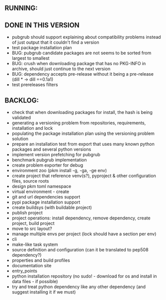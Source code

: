 ## RUNNING:
 
## DONE IN THIS VERSION
- pubgrub should support explaining about compatibility problems instead of just output that it couldn't find a
  version
- test package installation plan
- BUG: pubgrub candidate packages are not seems to be sorted from largest to smallest
- BUG: crush when downloading package that has no PKG-INFO in archive, should just continue to the next version
- BUG: dependency accepts pre-release without it being a pre-release (dill * -> dill ==0.1a1)
- test prereleases filters

## BACKLOG:

- check that when downloading packages for install, the hash is being validated
- generating a versioning problem from repositories, requirements, installation and lock
- populating the package installation plan using the versioning problem solution
- prepare an installation test from export that uses many known python packages and several python versions
- implement version prefetching for pubgrub
- benchmark pubgrub implementation
- create problem exporter for debug
- environment zoo (pkm install -g, -ga, -ge env)
- create project that reference venv(s?), pyproject & other configuration files, source roots
- design pkm toml namespace
- virtual environment - create
- git and url dependencies support
- pypi package installation support
- create buildsys (with buildable project)
- publish project
- project operations: install dependency, remove dependency, create project, build project
- move to src layout?
- manage multiple envs per project (lock should have a section per env)
- cli
- make-like task system
- source definition and configuration (can it be translated to pep508 dependency?)
- properties and build profiles
- documentation site
- entry_points
- python installation repository (no sudo! - download for os and install in data files - if possible)
- try and treat python dependency like any other dependency (and suggest installing it if we must)